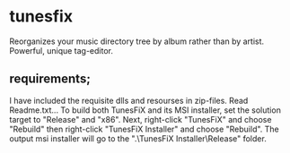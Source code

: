 # tunesfix
Reorganizes your music directory tree by album rather than by artist. Powerful, unique tag-editor.

## requirements;
I have included the requisite dlls and resourses in zip-files. Read Readme.txt...
To build both TunesFiX and its MSI installer, set the solution target to "Release" and "x86".
Next, right-click "TunesFiX" and choose "Rebuild" then right-click "TunesFiX Installer" and choose "Rebuild". The output msi installer will go to the ".\TunesFiX Installer\Release" folder.

